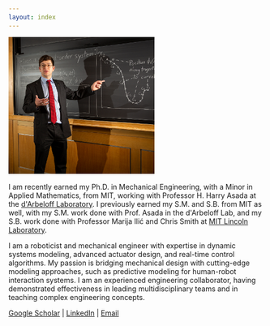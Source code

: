 ```yaml
---
layout: index
---
```

<img src="/media/Home/john_portrait.png" style="width: 30vw;" />

I am recently earned my Ph.D. in
Mechanical Engineering, with a Minor in Applied Mathematics, from MIT,
working with Professor H. Harry Asada at the [d'Arbeloff Laboratory](https://darbelofflab.mit.edu/). I
previously earned my S.M. and S.B. from MIT as well, with my S.M. work
done with Prof. Asada in the d'Arbeloff Lab, and my S.B. work done with
Professor Marija Ilić and Chris Smith at [MIT Lincoln Laboratory](https://www.ll.mit.edu/r-d/homeland-protection/energy-systems).

I am a roboticist and mechanical engineer with expertise in dynamic
systems modeling, advanced actuator design, and real-time
control algorithms. My passion is bridging mechanical design
with cutting-edge modeling approaches, such as predictive modeling for
human-robot interaction systems. I am an experienced engineering
collaborator, having demonstrated effectiveness in leading
multidisciplinary teams and in teaching complex engineering
concepts.

[Google Scholar](https://scholar.google.com/citations?user=qO-KEPQAAAAJ) \| [LinkedIn](https://www.linkedin.com/in/jhbell4/) \| [Email](mailto:jhbell@mit.edu)

